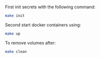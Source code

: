 First init secrets with the following command:

```sh
make init
```

Second start docker containers using:

```sh
make up
```

To remove volumes after:

```sh
make clean
```
